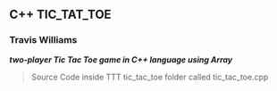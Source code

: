  ## C++ TIC_TAT_TOE
### Travis Williams
***two-player Tic Tac Toe game in C++ language using Array***
>Source Code inside TTT tic_tac_toe folder called tic_tac_toe.cpp
